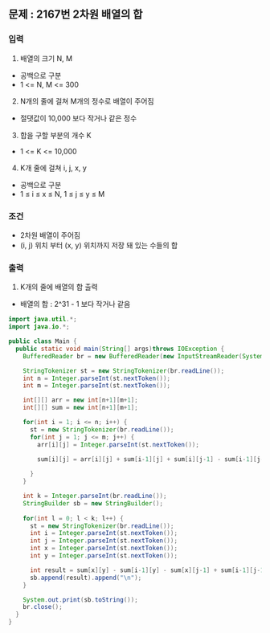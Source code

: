 ## 문제 : 2167번 2차원 배열의 합

### 입력
1. 배열의 크기 N, M
- 공백으로 구분 
- 1 <= N, M <= 300
2. N개의 줄에 걸쳐 M개의 정수로 배열이 주어짐 
- 절댓값이 10,000 보다 작거나 같은 정수
3. 합을 구할 부분의 개수 K
- 1 <= K <= 10,000
4. K개 줄에 걸쳐 i, j, x, y
- 공백으로 구분
- 1 ≤ i ≤ x ≤ N, 1 ≤ j ≤ y ≤ M

### 조건 
- 2차원 배열이 주어짐
- (i, j) 위치 부터 (x, y) 위치까지 저장 돼 있는 수들의 합

### 출력
1. K개의 줄에 배열의 합 출력 
- 배열의 합 : 2^31 - 1 보다 작거나 같음 

```java
import java.util.*;
import java.io.*;

public class Main {
  public static void main(String[] args)throws IOException {
    BufferedReader br = new BufferedReader(new InputStreamReader(System.in));

    StringTokenizer st = new StringTokenizer(br.readLine());
    int n = Integer.parseInt(st.nextToken());
    int m = Integer.parseInt(st.nextToken());

    int[][] arr = new int[n+1][m+1]; 
    int[][] sum = new int[n+1][m+1]; 

    for(int i = 1; i <= n; i++) {
      st = new StringTokenizer(br.readLine());
      for(int j = 1; j <= m; j++) {
        arr[i][j] = Integer.parseInt(st.nextToken());

        sum[i][j] = arr[i][j] + sum[i-1][j] + sum[i][j-1] - sum[i-1][j-1];
        
      }
    }

    int k = Integer.parseInt(br.readLine());
    StringBuilder sb = new StringBuilder(); 
    
    for(int l = 0; l < k; l++) {
      st = new StringTokenizer(br.readLine());
      int i = Integer.parseInt(st.nextToken());
      int j = Integer.parseInt(st.nextToken());
      int x = Integer.parseInt(st.nextToken());
      int y = Integer.parseInt(st.nextToken());

      int result = sum[x][y] - sum[i-1][y] - sum[x][j-1] + sum[i-1][j-1];
      sb.append(result).append("\n");
    }

    System.out.print(sb.toString());
    br.close(); 
  }
}
```